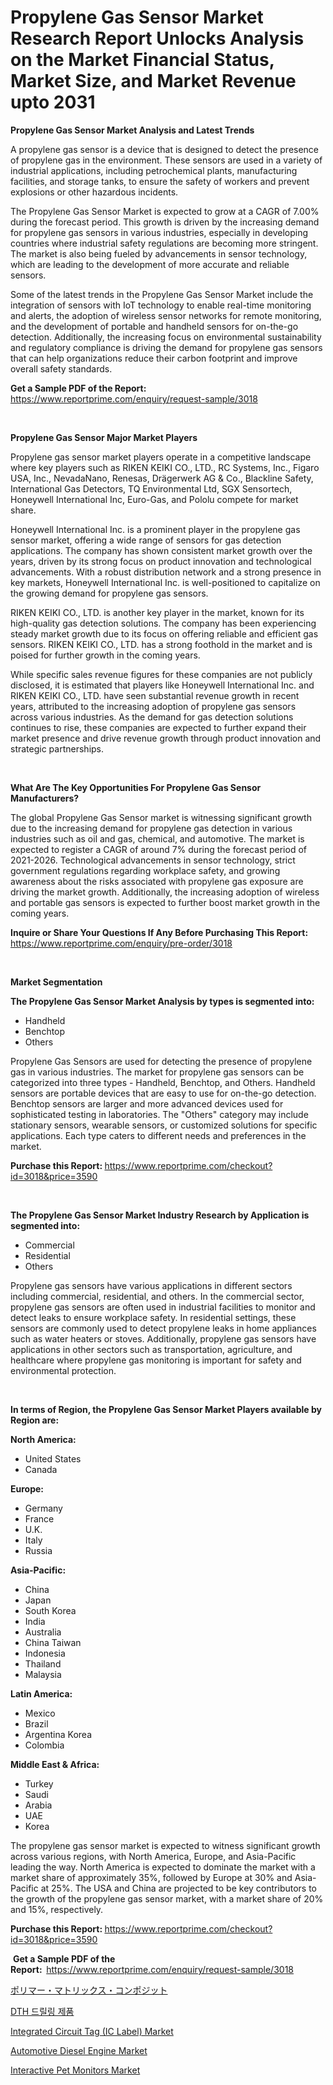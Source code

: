 <p><h1>Propylene Gas Sensor Market Research Report Unlocks Analysis on the Market Financial Status, Market Size, and Market Revenue upto 2031</h1></p><p><strong>Propylene Gas Sensor Market Analysis and Latest Trends</strong></p>
<p><p>A propylene gas sensor is a device that is designed to detect the presence of propylene gas in the environment. These sensors are used in a variety of industrial applications, including petrochemical plants, manufacturing facilities, and storage tanks, to ensure the safety of workers and prevent explosions or other hazardous incidents.</p><p>The Propylene Gas Sensor Market is expected to grow at a CAGR of 7.00% during the forecast period. This growth is driven by the increasing demand for propylene gas sensors in various industries, especially in developing countries where industrial safety regulations are becoming more stringent. The market is also being fueled by advancements in sensor technology, which are leading to the development of more accurate and reliable sensors.</p><p>Some of the latest trends in the Propylene Gas Sensor Market include the integration of sensors with IoT technology to enable real-time monitoring and alerts, the adoption of wireless sensor networks for remote monitoring, and the development of portable and handheld sensors for on-the-go detection. Additionally, the increasing focus on environmental sustainability and regulatory compliance is driving the demand for propylene gas sensors that can help organizations reduce their carbon footprint and improve overall safety standards.</p></p>
<p><strong>Get a Sample PDF of the Report:&nbsp;</strong> <a href="https://www.reportprime.com/enquiry/request-sample/3018">https://www.reportprime.com/enquiry/request-sample/3018</a></p>
<p>&nbsp;</p>
<p><strong>Propylene Gas Sensor Major Market Players</strong></p>
<p><p>Propylene gas sensor market players operate in a competitive landscape where key players such as RIKEN KEIKI CO., LTD., RC Systems, Inc., Figaro USA, Inc., NevadaNano, Renesas, Drägerwerk AG & Co., Blackline Safety, International Gas Detectors, TQ Environmental Ltd, SGX Sensortech, Honeywell International Inc, Euro-Gas, and Pololu compete for market share.</p><p>Honeywell International Inc. is a prominent player in the propylene gas sensor market, offering a wide range of sensors for gas detection applications. The company has shown consistent market growth over the years, driven by its strong focus on product innovation and technological advancements. With a robust distribution network and a strong presence in key markets, Honeywell International Inc. is well-positioned to capitalize on the growing demand for propylene gas sensors.</p><p>RIKEN KEIKI CO., LTD. is another key player in the market, known for its high-quality gas detection solutions. The company has been experiencing steady market growth due to its focus on offering reliable and efficient gas sensors. RIKEN KEIKI CO., LTD. has a strong foothold in the market and is poised for further growth in the coming years.</p><p>While specific sales revenue figures for these companies are not publicly disclosed, it is estimated that players like Honeywell International Inc. and RIKEN KEIKI CO., LTD. have seen substantial revenue growth in recent years, attributed to the increasing adoption of propylene gas sensors across various industries. As the demand for gas detection solutions continues to rise, these companies are expected to further expand their market presence and drive revenue growth through product innovation and strategic partnerships.</p></p>
<p>&nbsp;</p>
<p><strong>What Are The Key Opportunities For Propylene Gas Sensor Manufacturers?</strong></p>
<p><p>The global Propylene Gas Sensor market is witnessing significant growth due to the increasing demand for propylene gas detection in various industries such as oil and gas, chemical, and automotive. The market is expected to register a CAGR of around 7% during the forecast period of 2021-2026. Technological advancements in sensor technology, strict government regulations regarding workplace safety, and growing awareness about the risks associated with propylene gas exposure are driving the market growth. Additionally, the increasing adoption of wireless and portable gas sensors is expected to further boost market growth in the coming years.</p></p>
<p><strong>Inquire or Share Your Questions If Any Before Purchasing This Report:</strong> <a href="https://www.reportprime.com/enquiry/pre-order/3018">https://www.reportprime.com/enquiry/pre-order/3018</a></p>
<p>&nbsp;</p>
<p><strong>Market Segmentation</strong></p>
<p><strong>The Propylene Gas Sensor Market Analysis by types is segmented into:</strong></p>
<p><ul><li>Handheld</li><li>Benchtop</li><li>Others</li></ul></p>
<p><p>Propylene Gas Sensors are used for detecting the presence of propylene gas in various industries. The market for propylene gas sensors can be categorized into three types - Handheld, Benchtop, and Others. Handheld sensors are portable devices that are easy to use for on-the-go detection. Benchtop sensors are larger and more advanced devices used for sophisticated testing in laboratories. The "Others" category may include stationary sensors, wearable sensors, or customized solutions for specific applications. Each type caters to different needs and preferences in the market.</p></p>
<p><strong>Purchase this Report:&nbsp;</strong><a href="https://www.reportprime.com/checkout?id=3018&price=3590">https://www.reportprime.com/checkout?id=3018&price=3590</a></p>
<p>&nbsp;</p>
<p><strong>The Propylene Gas Sensor Market Industry Research by Application is segmented into:</strong></p>
<p><ul><li>Commercial</li><li>Residential</li><li>Others</li></ul></p>
<p><p>Propylene gas sensors have various applications in different sectors including commercial, residential, and others. In the commercial sector, propylene gas sensors are often used in industrial facilities to monitor and detect leaks to ensure workplace safety. In residential settings, these sensors are commonly used to detect propylene leaks in home appliances such as water heaters or stoves. Additionally, propylene gas sensors have applications in other sectors such as transportation, agriculture, and healthcare where propylene gas monitoring is important for safety and environmental protection.</p></p>
<p>&nbsp;</p>
<p><strong>In terms of Region, the Propylene Gas Sensor Market Players available by Region are:</strong></p>
<p>
    <p> <strong> North America: </strong>
        <ul>
            <li>United States</li>
            <li>Canada</li>
        </ul>
        </p> 
    <p> <strong> Europe: </strong>
        <ul>
            <li>Germany</li>
            <li>France</li>
            <li>U.K.</li>
            <li>Italy</li>
            <li>Russia</li>
        </ul>
        </p> 
    <p> <strong> Asia-Pacific: </strong>
        <ul>
            <li>China</li>
            <li>Japan</li>
            <li>South Korea</li>
            <li>India</li>
            <li>Australia</li>
            <li>China Taiwan</li>
            <li>Indonesia</li>
            <li>Thailand</li>
            <li>Malaysia</li>
        </ul>
        </p> 
    <p> <strong> Latin America: </strong>
        <ul>
            <li>Mexico</li>
            <li>Brazil</li>
            <li>Argentina Korea</li>
            <li>Colombia</li>
        </ul>
        </p> 
    <p> <strong> Middle East & Africa: </strong>
        <ul>
            <li>Turkey</li>
            <li>Saudi</li>
            <li>Arabia</li>
            <li>UAE</li>
            <li>Korea</li>
        </ul>
    </p>
    </p>
<p><p>The propylene gas sensor market is expected to witness significant growth across various regions, with North America, Europe, and Asia-Pacific leading the way. North America is expected to dominate the market with a market share of approximately 35%, followed by Europe at 30% and Asia-Pacific at 25%. The USA and China are projected to be key contributors to the growth of the propylene gas sensor market, with a market share of 20% and 15%, respectively.</p></p>
<p><strong>Purchase this Report: </strong><a href="https://www.reportprime.com/checkout?id=3018&price=3590">https://www.reportprime.com/checkout?id=3018&price=3590</a></p>
<p>&nbsp;<strong>Get a Sample PDF of the Report:&nbsp;&nbsp;</strong><a href="https://www.reportprime.com/enquiry/request-sample/3018">https://www.reportprime.com/enquiry/request-sample/3018</a></p>
<p><strong></strong></p>
<p><p><a href="https://github.com/ycmtqqhvk3273/Market-Research-Report-List-1/blob/main/891903112875.md">ポリマー・マトリックス・コンポジット</a></p><p><a href="https://github.com/lkwggful07722/Market-Research-Report-List-1/blob/main/240992811907.md">DTH 드릴링 제품</a></p><p><a href="https://github.com/myacatherineblakecaczo9vcsw/Market-Research-Report-List-2/blob/main/integrated-circuit-tag-ic-label-market.md">Integrated Circuit Tag (IC Label) Market</a></p><p><a href="https://issuu.com/reportprime-2/docs/automotive-diesel-engine-market-size-2030.pptx">Automotive Diesel Engine Market</a></p><p><a href="https://github.com/okotobwrhuteie/Market-Research-Report-List-1/blob/main/interactive-pet-monitors-market.md">Interactive Pet Monitors Market</a></p></p>
